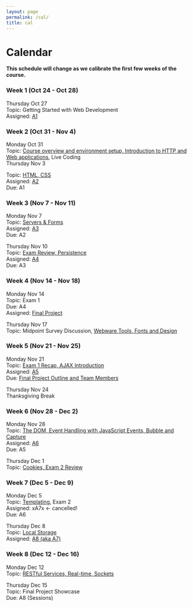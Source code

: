 ```yaml
---
layout: page
permalink: /cal/
title: cal
---
```


Calendar
===

**This schedule will change as we calibrate the first few weeks of the course.**

### Week 1 (Oct 24 - Oct 28)

Thursday Oct 27  
Topic: Getting Started with Web Development  
Assigned: [A1](https://github.com/cs4241-16b/A1-GettingStarted)    

### Week 2 (Oct 31 - Nov 4)

Monday Oct 31  
Topic:   [Course overview and environment setup, Introduction to HTTP and Web applications](lectures/webware-class1.zip), Live Coding   
Thursday Nov 3  

Topic: [HTML, CSS](lectures/webware-class2.zip)  
Assigned: [A2](https://github.com/cs4241-16b/A2-TheBasics)  
Due: A1       

### Week 3 (Nov 7 - Nov 11)

Monday Nov 7  
Topic: [Servers & Forms](lectures/webware-class3.zip)  
Assigned: [A3](https://github.com/cs4241-16b/A3-Filters)     
Due: A2  

Thursday Nov 10  
Topic: [Exam Review, Persistence](lectures/webware-class4.zip)  
Assigned: [A4](https://github.com/cs4241-16b/A4-Persistence)   
Due: A3   

### Week 4 (Nov 14 - Nov 18)

Monday Nov 14  
Topic: Exam 1  
Due: A4  
Assigned: [Final Project](https://github.com/cs4241-16b/cs4241-16b-FinalProject)     

Thursday Nov 17  
Topic: Midpoint Survey Discussion, [Webware Tools, Fonts and Design](lectures/webware-tools.pdf) 

### Week 5 (Nov 21 - Nov 25)

Monday Nov 21  
Topic: [Exam 1 Recap, AJAX Introduction](lectures/webware-ajax.zip)  
Assigned: [A5](https://github.com/cs4241-16b/A5-AJAX)   
Due: [Final Project Outline and Team Members](https://github.com/cs4241-16b/cs4241-16b-FinalProject#schedule--deliverables)  

Thursday Nov 24   
Thanksgiving Break

### Week 6 (Nov 28 - Dec 2)

Monday Nov 28  
Topic: [The DOM, Event Handling with JavaScript Events, Bubble and Capture](lectures/webware-events.zip)  
Assigned: [A6](https://github.com/cs4241-16b/A6-Events)     
Due: A5  

Thursday Dec 1  
Topic: [Cookies, Exam 2 Review](lectures/webware-cookies.zip)  

### Week 7 (Dec 5 - Dec 9)

Monday Dec 5  
Topic: [Templating](lectures/webware-templates.zip), Exam 2    
Assigned: xA7x <- cancelled!    
Due: A6  

Thursday Dec 8  
Topic: [Local Storage](lectures/webware-storage.zip)  
Assigned: [A8 (aka A7)](https://github.com/cs4241-16b/A7-Sessions)    

### Week 8 (Dec 12 - Dec 16)

Monday Dec 12  
Topic: [RESTful Services, Real-time, Sockets](lectures/webware-rest-sockets.zip)   

Thursday Dec 15   
Topic: Final Project Showcase  
Due: A8 (Sessions)


